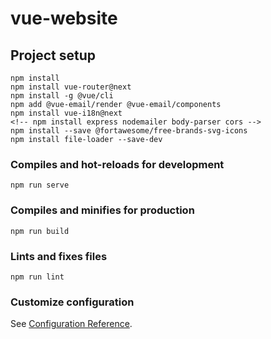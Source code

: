 # vue-website

## Project setup
```
npm install
npm install vue-router@next
npm install -g @vue/cli
npm add @vue-email/render @vue-email/components
npm install vue-i18n@next
<!-- npm install express nodemailer body-parser cors -->
npm install --save @fortawesome/free-brands-svg-icons
npm install file-loader --save-dev

```

### Compiles and hot-reloads for development
```
npm run serve
```

### Compiles and minifies for production
```
npm run build
```

### Lints and fixes files
```
npm run lint
```

### Customize configuration
See [Configuration Reference](https://cli.vuejs.org/config/).
